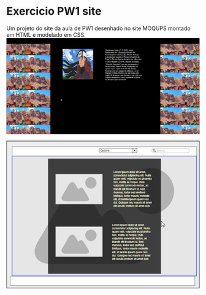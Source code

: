 # Exercicio PW1 site
Um projeto do site da aula de PW1 desenhado no site MOQUPS montado em HTML e modelado em CSS.
<img src="Site.png">

<img src="Site Moqups.png">
